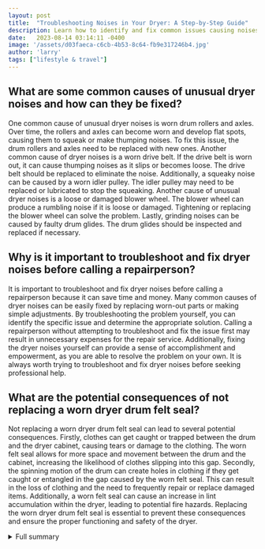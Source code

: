 ```yaml
---
layout: post
title:  "Troubleshooting Noises in Your Dryer: A Step-by-Step Guide"
description: Learn how to identify and fix common issues causing noises in your dryer with this step-by-step guide.
date:   2023-08-14 03:14:11 -0400
image: '/assets/d03faeca-c6cb-4b53-8c64-fb9e317246b4.jpg'
author: 'larry'
tags: ["lifestyle & travel"]
---
```


## What are some common causes of unusual dryer noises and how can they be fixed?
One common cause of unusual dryer noises is worn drum rollers and axles. Over time, the rollers and axles can become worn and develop flat spots, causing them to squeak or make thumping noises. To fix this issue, the drum rollers and axles need to be replaced with new ones. Another common cause of dryer noises is a worn drive belt. If the drive belt is worn out, it can cause thumping noises as it slips or becomes loose. The drive belt should be replaced to eliminate the noise. Additionally, a squeaky noise can be caused by a worn idler pulley. The idler pulley may need to be replaced or lubricated to stop the squeaking. Another cause of unusual dryer noises is a loose or damaged blower wheel. The blower wheel can produce a rumbling noise if it is loose or damaged. Tightening or replacing the blower wheel can solve the problem. Lastly, grinding noises can be caused by faulty drum glides. The drum glides should be inspected and replaced if necessary.

## Why is it important to troubleshoot and fix dryer noises before calling a repairperson?
It is important to troubleshoot and fix dryer noises before calling a repairperson because it can save time and money. Many common causes of dryer noises can be easily fixed by replacing worn-out parts or making simple adjustments. By troubleshooting the problem yourself, you can identify the specific issue and determine the appropriate solution. Calling a repairperson without attempting to troubleshoot and fix the issue first may result in unnecessary expenses for the repair service. Additionally, fixing the dryer noises yourself can provide a sense of accomplishment and empowerment, as you are able to resolve the problem on your own. It is always worth trying to troubleshoot and fix dryer noises before seeking professional help.

## What are the potential consequences of not replacing a worn dryer drum felt seal?
Not replacing a worn dryer drum felt seal can lead to several potential consequences. Firstly, clothes can get caught or trapped between the drum and the dryer cabinet, causing tears or damage to the clothing. The worn felt seal allows for more space and movement between the drum and the cabinet, increasing the likelihood of clothes slipping into this gap. Secondly, the spinning motion of the drum can create holes in clothing if they get caught or entangled in the gap caused by the worn felt seal. This can result in the loss of clothing and the need to frequently repair or replace damaged items. Additionally, a worn felt seal can cause an increase in lint accumulation within the dryer, leading to potential fire hazards. Replacing the worn dryer drum felt seal is essential to prevent these consequences and ensure the proper functioning and safety of the dryer.

<details>
  <summary>Full summary</summary>
When your dryer starts making unusual noises, it's important to troubleshoot the problem before calling a repairperson. This article provides step-by-step instructions on how to identify and fix common issues causing noises in your dryer.<br><br>Main Source:<br><br>- Dryer begins squeaking or making clunking and thumping noises<br>- Visual inspection to check for worn out parts<br>- Check drum rollers, axles, idler pulley, drive belt, and seal<br>- Order replacement parts with model number or visit a local shop<br>- Consider replacing all rollers and axles at once<br>- Call a repairperson if you're not comfortable making the repair<br><br>Extra Sources:<br><br>- Dryer squeaking when running<br>- Possible causes of dryer squeaking<br>- Loose screws or squeaky bearings<br>- Failing motor<br>- Loose floor or subfloor causing the dryer to squeak<br>- Unlevel floor or overloaded drum causing dryer to make loud noises<br>- Metal duct squeaking against the machine or wall<br>- Coins or other objects stuck in the lint trap<br>- Roller wheels or bearings not lubricated properly<br>- WD-40 can be used to grease up the wheels or legs<br>- Small foreign objects in the dryer's drum or lint filter<br>- Dryer belt worn out and needs replacement<br>- Rubbing bar soap or spraying belt lubricator on worn-out belt can temporarily remedy the squeaking noise<br>- Idler pulley may have lost traction and needs to be replaced<br>- Drum glide bearings may be faulty and need replacement<br>- Felt drum seal may be torn and require attention<br>- Dryer's blower wheel may have come loose and need to be tightened or replaced<br>- Baffles or lifters may be loose and require tightening or replacement<br>- Dryer bearings and motor may need to be replaced<br>- Appliance repair technician can diagnose the problem and offer potential solutions<br><br>Troubleshooting guide for dryers making loud noises<br><br>- Dryer making squeaky noises<br>- Check drum rollers and axles<br>- Check idler pulley<br>- Dryer making thumping noises<br>- Check drive belt<br>- Check drum rollers<br>- Check drum seal<br>- Dryer making grinding noises<br>- Check drum glides, slides, or pad<br>- Check drum bearing<br>- Dryer making squealing noises<br>- Check drum bearing<br>- Check drive belt<br>- Dryer making rumbling noises<br>- Check blower wheel<br>- Dryer making rattling noises<br>- Check baffles or lifters<br>- Dryer making multiple noises<br>- Check drive motor<br><br>Steps to remove the lint screen and open the top panel of the dryer<br><br>- Pull the lint screen out of the housing in the top panel of the dryer.<br>- Use a Phillips screwdriver to remove the 2 screws that secure the lint screen housing to the top panel.<br>- To release the clips that lock the top of the dryer in place, push a putty knife under the lid near the left and right edges of the front of the dryer.<br>- Lift the top and prop it securely against the wall behind the dryer.<br><br>Guide on why a dryer squeaks and how to fix it<br><br>- Dryer squeaking loudly is not normal wear and tear<br>- Squeaking indicates that a part has worn out and needs repair<br>- Possible causes of dryer squeaking: loose screws, squeaky bearings, failing motor<br>- Identify location of squeak to determine malfunctioning part<br>- Check if floor or subfloor underneath dryer is loose<br>- Check if floor is level or drum is overloaded<br>- Check if metal duct squeaks against machine or wall<br>- Check lint trap for loose objects like coins<br>- Check if roller wheels or bearings need lubrication<br>- Check if dryer belt is worn out and needs replacement<br>- Check if idler pulley is broken or loose<br>- Check if drum glide bearings are faulty<br>- Check if felt drum seal is torn<br>- Check if blower wheel is loose or damaged<br>- Check if baffles or lifters are loose<br>- Check if dryer bearings and motor need replacement<br>- Have a professional diagnose and repair the problem<br><br>Common causes of unusual dryer noise and how to fix them<br><br>- Drum Rollers and Axles: Squeaky or Thumping Noise<br>- Drive Belt: Thumping Noise<br>- Idler Pulley: Squeaky Noise<br>- Blower Wheel: Rumbling Noise<br>- Drum Glides: Grinding Noise<br>- Drum Bearing: Squealing/Grinding Noise<br>- Drive Motor: Multiple Noises<br><br>Steps to troubleshoot a dryer that won't stay on after replacing the belt<br><br>- Replaced broken belt<br>- Belt set up incorrectly on idler and motor pulleys<br>- Belt not textured side facing inward against drum<br>- Dryer still not staying on after making adjustments<br>- Motor likely the culprit<br>- Need to buy a new dryer<br><br>Article about the importance of replacing a worn dryer drum felt seal<br><br>- Finding tears in clothes after removing them from the dryer<br>- Felt drum seal on dryer is worn<br>- Need to replace the worn felt drum seal<br>- Clothes slipping between drum and dryer cabinet<br>- Dryer drum spinning and causing holes in clothing<br>- Installing a new dryer drum felt seal<br>- Extending the life of the dryer<br>- Preventing damage to clothes
</details>
